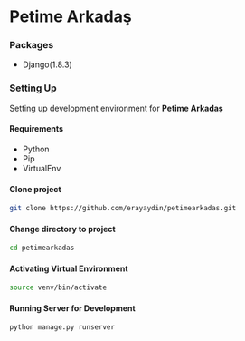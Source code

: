 Petime Arkadaş
==============

### Packages

- Django(1.8.3)

### Setting Up

Setting up development environment for **Petime Arkadaş**

#### Requirements

- Python
- Pip
- VirtualEnv

#### Clone project

```bash
git clone https://github.com/erayaydin/petimearkadas.git
```

#### Change directory to project

```bash
cd petimearkadas
```

#### Activating Virtual Environment

```bash
source venv/bin/activate
```

#### Running Server for Development

```bash
python manage.py runserver
```